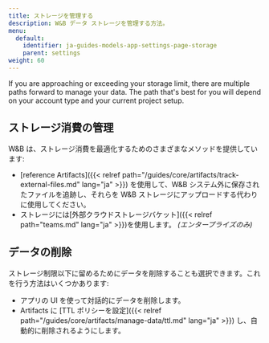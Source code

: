 ```yaml
---
title: ストレージを管理する
description: W&B データ ストレージを管理する方法。
menu:
  default:
    identifier: ja-guides-models-app-settings-page-storage
    parent: settings
weight: 60
---
```


If you are approaching or exceeding your storage limit, there are multiple paths forward to manage your data. The path that's best for you will depend on your account type and your current project setup.

## ストレージ消費の管理
W&B は、ストレージ消費を最適化するためのさまざまなメソッドを提供しています:

- [reference Artifacts]({{< relref path="/guides/core/artifacts/track-external-files.md" lang="ja" >}}) を使用して、W&B システム外に保存されたファイルを追跡し、それらを W&B ストレージにアップロードする代わりに使用してください。
- ストレージには[外部クラウドストレージバケット]({{< relref path="teams.md" lang="ja" >}})を使用します。 *(エンタープライズのみ)*

## データの削除
ストレージ制限以下に留めるためにデータを削除することも選択できます。これを行う方法はいくつかあります:

- アプリの UI を使って対話的にデータを削除します。
- Artifacts に [TTL ポリシーを設定]({{< relref path="/guides/core/artifacts/manage-data/ttl.md" lang="ja" >}}) し、自動的に削除されるようにします。